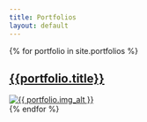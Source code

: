 ```yaml
---
title: Portfolios
layout: default
---
```

<div class="row carousel-row">
  {% for portfolio in site.portfolios %}
    <div class="col home-features">
      <h2><a href="{{portfolio.url}}">{{portfolio.title}}</a></h2>
      <a href="{{portfolio.url}}"><img src="{{portfolio.img_src}}" alt="{{ portfolio.img_alt }}"/></a>
    </div>
  {% endfor %}
</div>